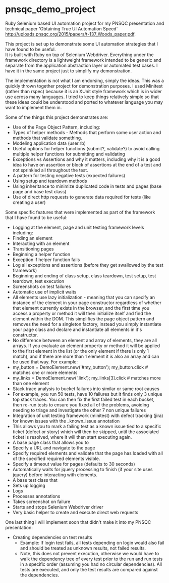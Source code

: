 # pnsqc_demo_project
Ruby Selenium based UI automation project for my PNSQC presentation and technical paper 'Obtaining True UI Automation Speed' http://uploads.pnsqc.org/2015/papers/t-137_Woods_paper.pdf.

This project is set up to demonstrate some UI automation strategies that I have found to be useful.  
It is built with Ruby on top of Selenium Webdriver.  Everything under the framework directory is a 
lightweight framework intended to be generic and separate from the application abstraction layer
or automated test cases.  I have it in the same project just to simplify my demonstration.

The implementation is not what I am endorsing, simply the ideas.  This was a quickly thrown together project for demonstration purposes.  I used Minitest (rather than rspec) because it is an XUnit style framework which is in wider use across many languages.  I tried to keep things relatively simple so that these ideas could be understood and ported to whatever language you may want to implement them in.

Some of the things this project demonstrates are:
 - Use of the Page Object Pattern, including:
  - Types of helper methods - Methods that perform some user action and methods that validate something.
  - Modeling application data (user.rb)
  - Useful options for helper functions (submit?, validate?) to avoid calling multiple helper functions for submitting and validating
  - Exceptions vs Assertions and why it matters, including why it is a good idea to have on assertion or block of assertions at the end of a test and not sprinkled all throughout the test.
  - A pattern for testing negative tests (expected failures)
 - Using setup and teardown methods
 - Using inheritance to minimize duplicated code in tests and pages (base page and base test class)
 - Use of direct http requests to generate data required for tests (like creating a user)

Some specific features that were implemented as part of the framework that I have found to be useful:
 - Logging at the element, page and unit testing framework levels including:
  - Finding an element
  - Interacting with an element
  - Transitioning pages
  - Beginning a helper function
  - Exception if helper function fails
  - Log all exceptions and assertions (before they get swallowed by the test framework)
  - Beginning and ending of class setup, class teardown, test setup, test teardown, test execution
 - Screenshots on test failures
 - Automatic use of implicit waits
 - All elements use lazy initialization - meaning that you can specify an instance of the element in your page constructor regardless of whether that element currently exists in the browser, and the first time you access a property or method it will then initialize itself and find the element within the DOM.  This simplifies the page object pattern and removes the need for a singleton factory, instead you simply instantiate your page class and declare and instantiate all elements in it's constructor.
 - No difference between an element and array of elements, they are all arrays.  If you evaluate an element property or method it will be applied to the first element in the list (or the only element if there is only 1 match), and if there are more than 1 element it is also an array and can be used that way.  For example:
  - my_button = DemoElement.new('#my_button'); my_button.click  # matches one or more elements
  - my_links = DemoElement.new('.link'); my_links[3].click # matches more than one element
 - Stack trace analysis to bucket failures into similar or same root causes
  - For example, you run 50 tests, have 10 failures but it finds only 3 unique top stack traces.  You can then fix the first failed test in each bucket, then re-run tests to ensure you fixed all of the problems, avoiding needing to triage and investigate the other 7 non unique failures
 - Integration of unit testing framework (minitest) with defect tracking (jira) for known issues with the _known_issue annotation
  - This allows you to mark a failing test as a known issue tied to a specific ticket (defect or story) which will then be skipped, until the associated ticket is resolved, where it will then start executing again.
 - A base page class that allows you to 
  - Specify a URL and navigate to the page
  - Specify required elements and validate that the page has loaded with all of the specified required elements visible.
  - Specify a timeout value for pages (defaults to 30 seconds)
  - Automatically waits for jquery processing to finish (if your site uses jquery) before interacting with elements.
- A base test class that
 - Sets up logging
 - Logs
 - Processes annotations
 - Takes screenshot on failure
 - Starts and stops Selenium Webdriver driver
- Very basic helper to create and execute direct web requests

One last thing I will implement soon that didn't make it into my PNSQC presentation:

 - Creating dependencies on test results
   - Example: If login test fails, all tests depending on login would also fail and should be treated as unknown results, not failed results.
   - Note, this does not prevent execution, otherwise we would have to walk the dependency tree of every test prior to the run and run tests in a specific order (assuming you had no circular dependencies).  All tests are executed, and only the test results are compared against the dependencies.
